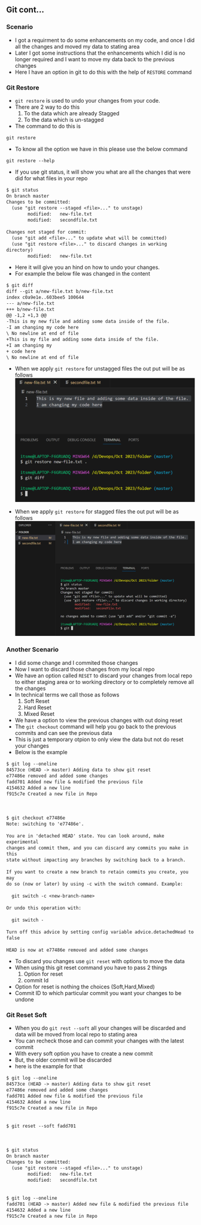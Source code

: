 ## Git cont...

### Scenario
- I got a requirment to do some enhancements on my code, and once I did all the changes and moved my data to stating area
- Later I got some instructions that the enhancements which I did is no longer required and I want to move my data back to the previous changes
- Here I have an option in git to do this with the help of `RESTORE` command

### Git Restore
- ```git restore``` is used to undo your changes from your code.
- There are 2 way to do this
    1. To the data which are already Stagged
    2. To the data which is un-stagged
- The command to do this is 
```
git restore
```
- To know all the option we have in this please use the below command
```
git restore --help
```
- If you use git status, it will show you what are all the changes that were did for what files in your repo
```
$ git status
On branch master
Changes to be committed:
  (use "git restore --staged <file>..." to unstage)
        modified:   new-file.txt
        modified:   secondfile.txt

Changes not staged for commit:
  (use "git add <file>..." to update what will be committed)
  (use "git restore <file>..." to discard changes in working directory)
        modified:   new-file.txt
```
- Here it will give you an hind on how to undo your changes. 
- For example the below file was changed in the content
```
$ git diff
diff --git a/new-file.txt b/new-file.txt
index c0a9e1e..603bee5 100644
--- a/new-file.txt
+++ b/new-file.txt
@@ -1,2 +1,3 @@
-This is my new file and adding some data inside of the file.
-I am changing my code here
\ No newline at end of file
+This is my file and adding some data inside of the file.
+I am changing my
+ code here
\ No newline at end of file
```
- When we apply `git restore` for unstagged files the out put will be as follows
![Privew](./Images/git13.png)

- When we apply `git restore` for stagged files the out put will be as follows
![Privew](./Images/git14.png)

### Another Scenario
- I did some change and I commited those changes
- Now I want to discard those changes from my local repo
- We have an option called `RESET` to discard your changes from local repo to either staging area or to working directory or to completely remove all the changes
- In technical terms we call those as follows
    1. Soft Reset
    2. Hard Reset
    3. Mixed Reset
- We have a option to view the previous changes with out doing reset
- The `git checkout` command will help you go back to the previous commits and can see the previous data
- This is just a temporary otpion to only view the data but not do reset your changes
- Below is the example
```
$ git log --oneline 
84573ce (HEAD -> master) Adding data to show git reset
e77486e removed and added some changes
fadd701 Added new file & modified the previous file
4154632 Added a new line
f915c7e Created a new file in Repo



$ git checkout e77486e
Note: switching to 'e77486e'.

You are in 'detached HEAD' state. You can look around, make experimental
changes and commit them, and you can discard any commits you make in this
state without impacting any branches by switching back to a branch.

If you want to create a new branch to retain commits you create, you may
do so (now or later) by using -c with the switch command. Example:

  git switch -c <new-branch-name>

Or undo this operation with:

  git switch -

Turn off this advice by setting config variable advice.detachedHead to false

HEAD is now at e77486e removed and added some changes
```
- To discard you changes use `git reset` with options to move the data
- When using this git reset command you have to pass 2 things
    1. Option for reset
    2. commit Id
- Option for reset is nothing the choices (Soft,Hard,Mixed)
- Commit ID to which particular commit you want your changes to be undone

### Git Reset Soft
- When you do `git rest --soft` all your changes will be discarded and data will be moved from local repo to stating area
- You can recheck those and can commit your changes with the latest commit
- With every soft option you have to create a new commit
- But, the older commit will be discarded
- here is the example for that
```
$ git log --oneline 
84573ce (HEAD -> master) Adding data to show git reset
e77486e removed and added some changes
fadd701 Added new file & modified the previous file
4154632 Added a new line
f915c7e Created a new file in Repo


$ git reset --soft fadd701



$ git status
On branch master
Changes to be committed:
  (use "git restore --staged <file>..." to unstage)
        modified:   new-file.txt
        modified:   secondfile.txt


$ git log --oneline 
fadd701 (HEAD -> master) Added new file & modified the previous file
4154632 Added a new line
f915c7e Created a new file in Repo
```